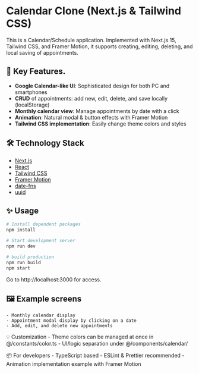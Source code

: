 # Calendar Clone (Next.js & Tailwind CSS)

This is a Calendar/Schedule application. Implemented with Next.js 15, Tailwind CSS, and Framer Motion, it supports creating, editing, deleting, and local saving of appointments.

## 🚀 Key Features.

- **Google Calendar-like UI**: Sophisticated design for both PC and smartphones
- **CRUD** of appointments: add new, edit, delete, and save locally (localStorage)
- **Monthly calendar view**: Manage appointments by date with a click
- **Animation**: Natural modal & button effects with Framer Motion
- **Tailwind CSS implementation**: Easily change theme colors and styles

## 🛠️ Technology Stack

- [Next.js](https://nextjs.org/)
- [React](https://react.dev/)
- [Tailwind CSS](https://tailwindcss.com/)
- [Framer Motion](https://www.framer.com/motion/)
- [date-fns](https://date-fns.org/)
- [uuid](https://www.npmjs.com/package/uuid)

## ✨ Usage

```bash
# Install dependent packages
npm install

# Start development server
npm run dev

# build production
npm run build
npm start

```

Go to http://localhost:3000 for access.

## 🖼️ Example screens

    - Monthly calendar display
    - Appointment modal display by clicking on a date
    - Add, edit, and delete new appointments

💡 Customization - Theme colors can be managed at once in @/constants/color.ts - UI/logic separation under @/components/calendar/

📦 For developers - TypeScript based - ESLint & Prettier recommended - Animation implementation example with Framer Motion

